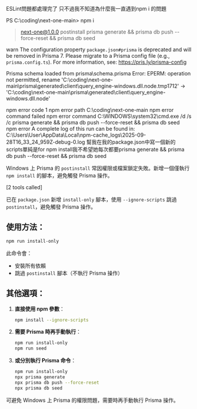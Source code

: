 ESLint問題都處理完了
只不過我不知道為什麼我一直遇到npm i 的問題

PS C:\coding\next-one-main> npm i

> next-one@1.0.0 postinstall
> prisma generate && prisma db push --force-reset && prisma db seed

warn The configuration property `package.json#prisma` is deprecated and will be removed in Prisma 7. Please migrate to a Prisma config file (e.g., `prisma.config.ts`).
For more information, see: https://pris.ly/prisma-config

Prisma schema loaded from prisma\schema.prisma
Error:
EPERM: operation not permitted, rename 'C:\coding\next-one-main\prisma\generated\client\query_engine-windows.dll.node.tmp1712' -> 'C:\coding\next-one-main\prisma\generated\client\query_engine-windows.dll.node'


npm error code 1
npm error path C:\coding\next-one-main
npm error command failed
npm error command C:\WINDOWS\system32\cmd.exe /d /s /c prisma generate && prisma db push --force-reset && prisma db seed
npm error A complete log of this run can be found in: C:\Users\User\AppData\Local\npm-cache\_logs\2025-09-28T16_33_24_959Z-debug-0.log
幫我在我的package.json中寫一個新的scripts單純是for npm install我不希望她每次都要prisma generate && prisma db push --force-reset && prisma db seed

Windows 上 Prisma 的 `postinstall` 常因權限或檔案鎖定失敗。新增一個僅執行 `npm install` 的腳本，避免觸發 Prisma 操作。


[2 tools called]

已在 `package.json` 新增 `install-only` 腳本，使用 `--ignore-scripts` 跳過 `postinstall`，避免觸發 Prisma 操作。

## 使用方法：

```bash
npm run install-only
```

此命令會：
- 安裝所有依賴
- 跳過 `postinstall` 腳本（不執行 Prisma 操作）

## 其他選項：

1. **直接使用 npm 參數**：
   ```bash
   npm install --ignore-scripts
   ```

2. **需要 Prisma 時再手動執行**：
   ```bash
   npm run install-only
   npm run seed
   ```

3. **或分別執行 Prisma 命令**：
   ```bash
   npm run install-only
   npx prisma generate
   npx prisma db push --force-reset
   npx prisma db seed
   ```

可避免 Windows 上 Prisma 的權限問題，需要時再手動執行 Prisma 操作。